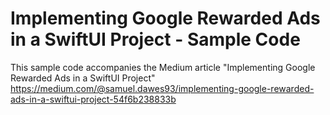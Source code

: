 # Implementing Google Rewarded Ads in a SwiftUI Project - Sample Code
This sample code accompanies the Medium article "Implementing Google Rewarded Ads in a SwiftUI Project"
https://medium.com/@samuel.dawes93/implementing-google-rewarded-ads-in-a-swiftui-project-54f6b238833b
